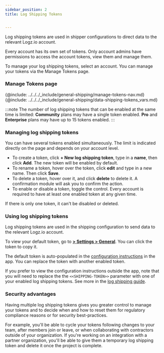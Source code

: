 ```yaml
---
sidebar_position: 2
title: Log Shipping Tokens


---
```


Log shipping tokens are used in shipper configurations to direct data to the relevant Logz.io account.

Every account has its own set of tokens. Only account admins have permissions to access the account tokens, view them and manage them.

To manage your log shipping tokens, select an account. You can manage your tokens via the Manage Tokens page. 

### Manage Tokens page


{@include: ../../../_include/general-shipping/manage-tokens-nav.md}
{@include: ../../../_include/general-shipping/data-shipping-tokens_vars.md}

:::note
The number of log shipping tokens that can be enabled at the same time is limited: 
**Community** plans may have a single token enabled. 
**Pro** and **Enterprise** plans may have up to 15 tokens enabled.
:::

### Managing log shipping tokens

You can have several tokens enabled simultaneously. The limit is indicated directly on the page and depends on your account level.

* To create a token, click **+ New log shipping token**, type in a **name**, then click **Add**. The new token will be enabled by default.
* To rename a token, hover over the token, click **edit** <i class="li li-pencil"></i> and type in a new name. Then click **Save**.
* To delete a token, hover over it, and click **delete** <i class="li li-trash"></i> to delete it. A confirmation module will ask you to confirm the action.
* To enable or disable a token, toggle the control. Every account is required to have at least one enabled token at any given time.

If there is only one token, it can't be disabled or deleted.


### Using log shipping tokens

Log shipping tokens are used in the shipping configuration to send data to the relevant Logz.io account.

To view your default token, go to [**<i class="li li-gear"></i> > Settings > General**](https://app.logz.io/#/dashboard/settings/general). You can click the token to copy it.

The default token is auto-populated in the [configuration instructions](https://app.logz.io/#/dashboard/send-your-data/log-sources/) in the app. You can replace the token with another enabled token.

If you prefer to view the configuration instructions outside the app, note that you will need to replace the the `<<SHIPPING-TOKEN>>` parameter with one of your enabled log shipping tokens. See more in the [log shipping guide](https://docs.logz.io/shipping/).


### Security advantages

Having multiple log shipping tokens gives you greater control to manage your tokens and to decide when and how to reset them for regulatory compliance reasons or for security best-practices.

For example, you'll be able to cycle your tokens following changes to your team, after members join or leave, or when collaborating with contractors outside of your organization. If you're working on an integration with a partner organization, you'll be able to give them a temporary log shipping token and delete it once the project is complete.
